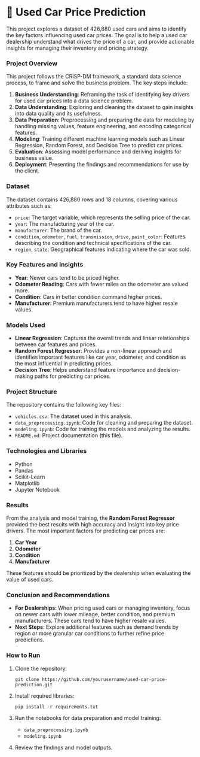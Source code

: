 # 🚗 **Used Car Price Prediction**

This project explores a dataset of 426,880 used cars and aims to identify the key factors influencing used car prices. The goal is to help a used car dealership understand what drives the price of a car, and provide actionable insights for managing their inventory and pricing strategy.

### **Project Overview**

This project follows the CRISP-DM framework, a standard data science process, to frame and solve the business problem. The key steps include:

1. **Business Understanding**: Reframing the task of identifying key drivers for used car prices into a data science problem.
2. **Data Understanding**: Exploring and cleaning the dataset to gain insights into data quality and its usefulness.
3. **Data Preparation**: Preprocessing and preparing the data for modeling by handling missing values, feature engineering, and encoding categorical features.
4. **Modeling**: Training different machine learning models such as Linear Regression, Random Forest, and Decision Tree to predict car prices.
5. **Evaluation**: Assessing model performance and deriving insights for business value.
6. **Deployment**: Presenting the findings and recommendations for use by the client.

### **Dataset**

The dataset contains 426,880 rows and 18 columns, covering various attributes such as:

- `price`: The target variable, which represents the selling price of the car.
- `year`: The manufacturing year of the car.
- `manufacturer`: The brand of the car.
- `condition`, `odometer`, `fuel`, `transmission`, `drive`, `paint_color`: Features describing the condition and technical specifications of the car.
- `region`, `state`: Geographical features indicating where the car was sold.

### **Key Features and Insights**

- **Year**: Newer cars tend to be priced higher.
- **Odometer Reading**: Cars with fewer miles on the odometer are valued more.
- **Condition**: Cars in better condition command higher prices.
- **Manufacturer**: Premium manufacturers tend to have higher resale values.

### **Models Used**

- **Linear Regression**: Captures the overall trends and linear relationships between car features and prices.
- **Random Forest Regressor**: Provides a non-linear approach and identifies important features like car year, odometer, and condition as the most influential in predicting prices.
- **Decision Tree**: Helps understand feature importance and decision-making paths for predicting car prices.

### **Project Structure**

The repository contains the following key files:

- `vehicles.csv`: The dataset used in this analysis.
- `data_preprocessing.ipynb`: Code for cleaning and preparing the dataset.
- `modeling.ipynb`: Code for training the models and analyzing the results.
- `README.md`: Project documentation (this file).

### **Technologies and Libraries**

- Python
- Pandas
- Scikit-Learn
- Matplotlib
- Jupyter Notebook

### **Results**

From the analysis and model training, the **Random Forest Regressor** provided the best results with high accuracy and insight into key price drivers. The most important factors for predicting car prices are:

1. **Car Year**
2. **Odometer**
3. **Condition**
4. **Manufacturer**

These features should be prioritized by the dealership when evaluating the value of used cars.

### **Conclusion and Recommendations**

- **For Dealerships**: When pricing used cars or managing inventory, focus on newer cars with lower mileage, better condition, and premium manufacturers. These cars tend to have higher resale values.
- **Next Steps**: Explore additional features such as demand trends by region or more granular car conditions to further refine price predictions.

### **How to Run**

1. Clone the repository:
   ```
   git clone https://github.com/yourusername/used-car-price-prediction.git
   ```

2. Install required libraries:
   ```
   pip install -r requirements.txt
   ```

3. Run the notebooks for data preparation and model training:
   - `data_preprocessing.ipynb`
   - `modeling.ipynb`

4. Review the findings and model outputs.
